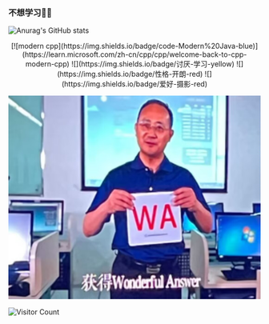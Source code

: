 ### 不想学习🤣🤣
![Anurag's GitHub stats](https://github-readme-stats.vercel.app/api?username=Mq-b&show_icons=true&theme=radical)

<div id="img" align=center>
[![modern cpp](https://img.shields.io/badge/code-Modern%20Java-blue)](https://learn.microsoft.com/zh-cn/cpp/cpp/welcome-back-to-cpp-modern-cpp) 
![](https://img.shields.io/badge/讨厌-学习-yellow) 
![](https://img.shields.io/badge/性格-开朗-red) 
![](https://img.shields.io/badge/爱好-摄影-red)

</div>

![头像](image/头像.jpg)

![Visitor Count](https://profile-counter.glitch.me/Mq-b/count.svg)